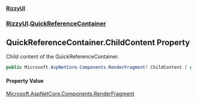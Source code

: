 #### [RizzyUI](index 'index')
### [RizzyUI](RizzyUI 'RizzyUI').[QuickReferenceContainer](RizzyUI.QuickReferenceContainer 'RizzyUI.QuickReferenceContainer')

## QuickReferenceContainer.ChildContent Property

Child content of the QuickReferenceContainer.

```csharp
public Microsoft.AspNetCore.Components.RenderFragment? ChildContent { get; set; }
```

#### Property Value
[Microsoft.AspNetCore.Components.RenderFragment](https://docs.microsoft.com/en-us/dotnet/api/Microsoft.AspNetCore.Components.RenderFragment 'Microsoft.AspNetCore.Components.RenderFragment')